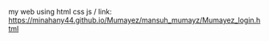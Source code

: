 my web using html css js / 
link: 
https://minahany44.github.io/Mumayez/mansuh_mumayz/Mumayez_login.html
